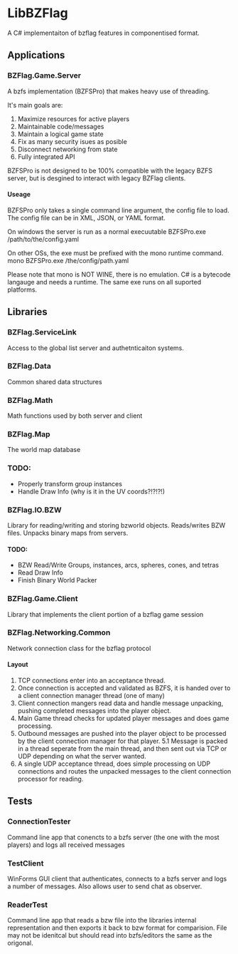 # LibBZFlag
A C# implementaiton of bzflag features in componentised format.

## Applications

### BZFlag.Game.Server
A bzfs implementation (BZFSPro) that makes heavy use of threading.

It's main goals are:
1. Maximize resources for active players
2. Maintainable code/messages
3. Maintain a logical game state
4. Fix as many security isues as posible
5. Disconnect networking from state
6. Fully integrated API

BZFSPro is not designed to be 100% compatible with the legacy BZFS server, 
but is desgined to interact with legacy BZFlag clients.

#### Useage
BZFSPro only takes a single command line argument, the config file to load. 
The config file can be in XML, JSON, or YAML format.

On windows the server is run as a normal execuutable
BZFSPro.exe /path/to/the/config.yaml

On other OSs, the exe must be prefixed with the mono runtime command.
mono BZFSPro.exe /the/config/path.yaml

Please note that mono is NOT WINE, there is no emulation. C# is a bytecode
langauge and needs a runtime. 
The same exe runs on all suported platforms.

## Libraries

### BZFlag.ServiceLink
Access to the global list server and authetnticaiton systems.

### BZFlag.Data
Common shared data structures

### BZFlag.Math
Math functions used by both server and client

### BZFlag.Map
The world map database
### TODO:
* Properly transform group instances
* Handle Draw Info (why is it in the UV coords?!?!?!)

### BZFlag.IO.BZW
Library for reading/writing and storing bzworld objects. Reads/writes BZW files. Unpacks binary maps from servers.
#### TODO:
* BZW Read/Write Groups, instances, arcs, spheres, cones, and tetras
* Read Draw Info
* Finish Binary World Packer

### BZFlag.Game.Client
Library that implements the client portion of a bzflag game session

### BZFlag.Networking.Common
Network connection class for the bzflag protocol

#### Layout
1. TCP connections enter into an acceptance thread.
2. Once connection is accepted and validated as BZFS, it is handed over to a client connection manager thread (one of many)
3. Client connection mangers read data and handle message unpacking, pushing completed messages into the player object.
4. Main Game thread checks for updated player messages and does game processing.
5. Outbound messages are pushed into the player object to be processed by the client connection manager for that player.
5.1 Message is packed in a thread seperate from the main thread, and then sent out via TCP or UDP depending on what the server wanted.
6. A single UDP acceptance thread, does simple processing on UDP connections and routes the unpacked messages to the client connection processor for reading.


## Tests

### ConnectionTester
Command line app that conencts to a bzfs server (the one with the most players) and logs all received messages

### TestClient
WinForms GUI client that authenticates, connects to a bzfs server and logs a number of messages. Also allows user to send chat as observer.

### ReaderTest
Command line app that reads a bzw file into the libraries internal representation and then exports it back to bzw format for comparision.
File may not be idenitcal but should read into bzfs/editors the same as the origonal.
